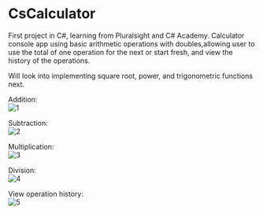 # CsCalculator

First project in C#, learning from Pluralsight and C# Academy. Calculator console app using basic arithmetic operations with doubles,allowing user to use the total of one operation for the next or start fresh, and view the history of the operations. 

Will look into implementing square root, power, and trigonometric functions next.

Addition:<br />
![1](https://github.com/mscobey/CsCalculator/assets/126064568/8eb87c35-e91a-4647-a0e9-7d792e77b506)

Subtraction:<br />
![2](https://github.com/mscobey/CsCalculator/assets/126064568/e50340c3-a43d-4eb5-828d-793f13074419)

Multiplication:<br />
![3](https://github.com/mscobey/CsCalculator/assets/126064568/312d83a1-8063-42c0-90b0-808a2450c7ed)

Division:<br />
![4](https://github.com/mscobey/CsCalculator/assets/126064568/367d17da-076f-475e-93fa-1edfc02410c1)

View operation history:<br />
![5](https://github.com/mscobey/CsCalculator/assets/126064568/3c455048-9114-4f64-93e9-cb5131c03e92)
